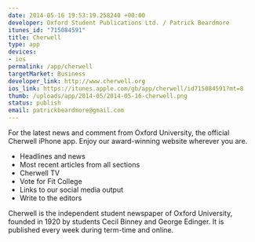 ```yaml
--- 
date: 2014-05-16 19:53:19.258240 +00:00
developer: Oxford Student Publications Ltd. / Patrick Beardmore
itunes_id: "715084591"
title: Cherwell
type: app
devices: 
- ios
permalink: /app/cherwell
targetMarket: Business
developer_link: http://www.cherwell.org
ios_link: https://itunes.apple.com/gb/app/cherwell/id715084591?mt=8
thumb: /uploads/app/2014-05/2014-05-16-cherwell.png
status: publish
email: patrickbeardmore@gmail.com
---
```


For the latest news and comment from Oxford University, the official Cherwell iPhone app. Enjoy our award-winning website wherever you are.

- Headlines and news
- Most recent articles from all sections
- Cherwell TV
- Vote for Fit College
- Links to our social media output
- Write to the editors

Cherwell is the independent student newspaper of Oxford University, founded in 1920 by students Cecil Binney and George Edinger. It is published every week during term-time and online.
